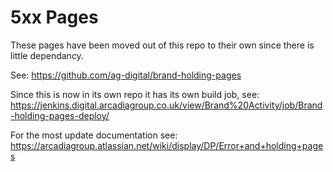 5xx Pages
=========

These pages have been moved out of this repo to their own since there is little dependancy.

See: https://github.com/ag-digital/brand-holding-pages

Since this is now in its own repo it has its own build job, see: https://jenkins.digital.arcadiagroup.co.uk/view/Brand%20Activity/job/Brand-holding-pages-deploy/


For the most update documentation see: https://arcadiagroup.atlassian.net/wiki/display/DP/Error+and+holding+pages